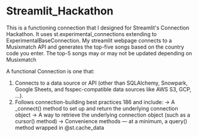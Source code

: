 # Streamlit_Hackathon
This is a functioning connection that I designed for Streamlit's Connection Hackathon. It uses st.experimental_connections extending to  ExperimentalBaseConnection. My streamlit webpage connects to a Musixmatch API and generates the top-five songs based on the country code you enter. The top-5 songs may or may not be updated depending on Musixmatch

A functional Connection is one that:
1. Connects to a data source or API (other than SQLAlchemy, Snowpark, Google Sheets, and fsspec-compatible data sources like AWS S3, GCP, …).
2. Follows connection-building best practices 186 and include:
          -> A _connect() method to set up and return the underlying connection object
          -> A way to retrieve the underlying connection object (such as a cursor() method)
          -> Convenience methods — at a minimum, a query() method wrapped in @st.cache_data
